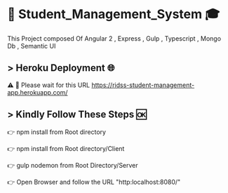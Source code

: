 #  :department_store: Student_Management_System   :mortar_board: 
This Project composed Of Angular 2 , Express , Gulp , Typescript , Mongo Db , Semantic UI

## > Heroku Deployment   :globe_with_meridians:
                                                                                                                
:warning:   :checkered_flag:  Please wait for this URL https://ridss-student-management-app.herokuapp.com/  
  
## > Kindly Follow These Steps   :ok:
  
   :point_right: npm install from Root directory
                                                                 
                                                                    
   :point_right: npm install from Root directory/Client
                                                                    
                                                                      
   :point_right: gulp nodemon from Root Directory/Server
                                                                      
                                                           
   :point_right: Open Browser and follow the URL "http:localhost:8080/"
